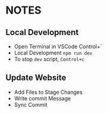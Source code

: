 # NOTES

## Local Development

- Open Terminal in VSCode Control+`
- Local Development `npm run dev`
- To stop `dev` script, `Control+c`

## Update Website

- Add Files to Stage Changes
- Write commit Message
- Sync Commit
